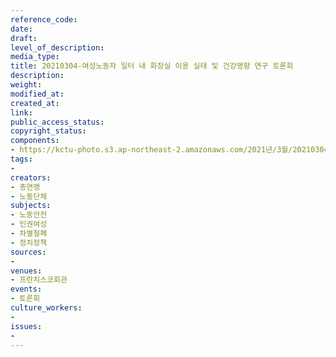 ```yaml
---
reference_code: 
date: 
draft: 
level_of_description: 
media_type: 
title: 20210304-여성노동자 일터 내 화장실 이용 실태 및 건강영향 연구 토론회
description: 
weight: 
modified_at: 
created_at: 
link: 
public_access_status: 
copyright_status: 
components:
- https://kctu-photo.s3.ap-northeast-2.amazonaws.com/2021년/3월/20210304-여성노동자+일터+내+화장실+이용+실태+및+건강영향+연구+토론회/_1DX2733.jpg
tags:
- 
creators:
- 총연맹
- 노동단체
subjects:
- 노동안전
- 인권여성
- 차별철폐
- 정치정책
sources:
- 
venues:
- 프란치스코회관
events:
- 토론회
culture_workers:
- 
issues:
- 
---
```

